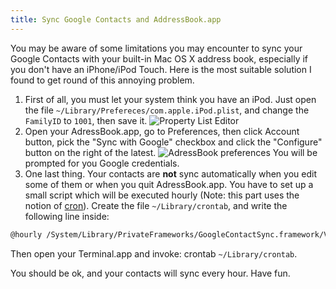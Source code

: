 ```yaml
--- 
title: Sync Google Contacts and AddressBook.app
---
```


You may be aware of some limitations you may encounter to sync your Google
Contacts with your built-in Mac OS X address book, especially if you don't have
an iPhone/iPod Touch. Here is the most suitable solution I found to get round
of this annoying problem.

 1. First of all, you must let your system think you have an iPod. Just open
    the file `~/Library/Prefereces/com.apple.iPod.plist`, and change the
    `FamilyID` to `1001`, then save it.  ![Property List
    Editor](http://media.tumblr.com/tumblr_kua6feLUcf1qaorng.png)
 2. Open your AdressBook.app, go to Preferences, then click Account button,
    pick the "Sync with Google" checkbox and click the "Configure" button on
    the right of the latest.  ![AdressBook
    preferences](http://media.tumblr.com/tumblr_kua6iwz7RW1qaorng.png) You will
    be prompted for you Google credentials.
 3. One last thing. Your contacts are **not** sync automatically when you edit
    some of them or when you quit AdressBook.app. You have to set up a small
    script which will be executed hourly (Note: this part uses the notion of
    [cron](http://en.wikipedia.org/wiki/Cron)). Create the file
    `~/Library/crontab`, and write the following line inside:

~~~ bash
@hourly /System/Library/PrivateFrameworks/GoogleContactSync.framework/Versions/A/Resources/gconsync --sync com.google.ContactSync
~~~

Then open your Terminal.app and invoke: crontab `~/Library/crontab`.

You should be ok, and your contacts will sync every hour. Have fun.
